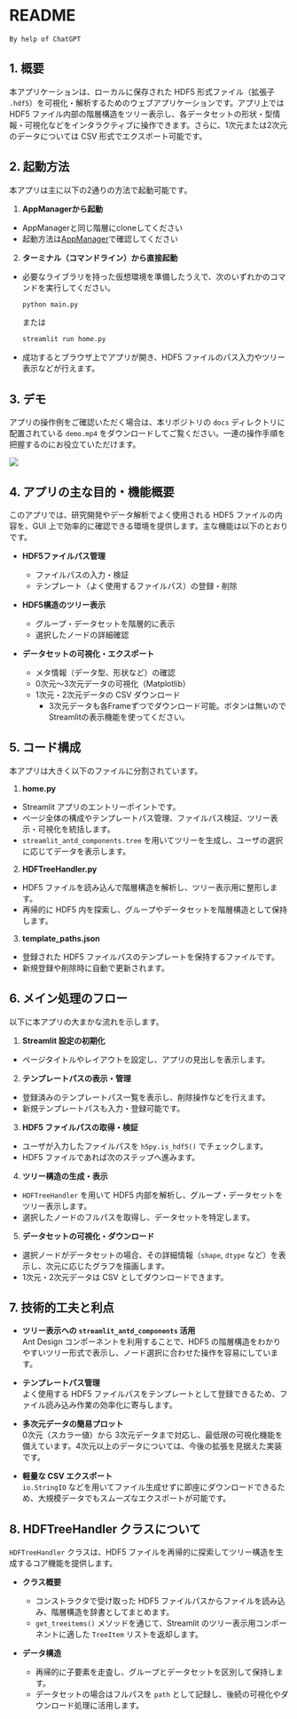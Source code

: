 # README

`By help of ChatGPT`

## 1. 概要
本アプリケーションは、ローカルに保存された HDF5 形式ファイル（拡張子 `.hdf5`）を可視化・解析するためのウェブアプリケーションです。アプリ上では HDF5 ファイル内部の階層構造をツリー表示し、各データセットの形状・型情報・可視化などをインタラクティブに操作できます。さらに、1次元または2次元のデータについては CSV 形式でエクスポート可能です。



## 2. 起動方法
本アプリは主に以下の2通りの方法で起動可能です。

1. **AppManagerから起動**
  - AppManagerと同じ階層にcloneしてください
  - 起動方法は[AppManager](https://github.com/ishizawa2468/AppManagerForStreamlit?tab=readme-ov-file#%E6%A6%82%E8%A6%81)で確認してください

2. **ターミナル（コマンドライン）から直接起動**
  - 必要なライブラリを持った仮想環境を準備したうえで、次のいずれかのコマンドを実行してください。
    ```bash
    python main.py
    ```
    または
    ```bash
    streamlit run home.py
    ```
  - 成功するとブラウザ上でアプリが開き、HDF5 ファイルのパス入力やツリー表示などが行えます。



## 3. デモ
アプリの操作例をご確認いただく場合は、本リポジトリの `docs` ディレクトリに配置されている `demo.mp4` をダウンロードしてご覧ください。一連の操作手順を把握するのにお役立ていただけます。

![](docs/demo.gif)

## 4. アプリの主な目的・機能概要
このアプリでは、研究開発やデータ解析でよく使用される HDF5 ファイルの内容を、GUI 上で効率的に確認できる環境を提供します。主な機能は以下のとおりです。

- **HDF5ファイルパス管理**
  - ファイルパスの入力・検証
  - テンプレート（よく使用するファイルパス）の登録・削除

- **HDF5構造のツリー表示**
  - グループ・データセットを階層的に表示
  - 選択したノードの詳細確認

- **データセットの可視化・エクスポート**
  - メタ情報（データ型、形状など）の確認
  - 0次元～3次元データの可視化（Matplotlib）
  - 1次元・2次元データの CSV ダウンロード
    - 3次元データも各Frameずつでダウンロード可能。ボタンは無いのでStreamlitの表示機能を使ってください。



## 5. コード構成
本アプリは大きく以下のファイルに分割されています。

1. **home.py**
  - Streamlit アプリのエントリーポイントです。
  - ページ全体の構成やテンプレートパス管理、ファイルパス検証、ツリー表示・可視化を統括します。
  - `streamlit_antd_components.tree` を用いてツリーを生成し、ユーザの選択に応じてデータを表示します。

2. **HDFTreeHandler.py**
  - HDF5 ファイルを読み込んで階層構造を解析し、ツリー表示用に整形します。
  - 再帰的に HDF5 内を探索し、グループやデータセットを階層構造として保持します。

3. **template_paths.json**
  - 登録された HDF5 ファイルパスのテンプレートを保持するファイルです。
  - 新規登録や削除時に自動で更新されます。



## 6. メイン処理のフロー
以下に本アプリの大まかな流れを示します。

1. **Streamlit 設定の初期化**
  - ページタイトルやレイアウトを設定し、アプリの見出しを表示します。

2. **テンプレートパスの表示・管理**
  - 登録済みのテンプレートパス一覧を表示し、削除操作などを行えます。
  - 新規テンプレートパスも入力・登録可能です。

3. **HDF5 ファイルパスの取得・検証**
  - ユーザが入力したファイルパスを `h5py.is_hdf5()` でチェックします。
  - HDF5 ファイルであれば次のステップへ進みます。

4. **ツリー構造の生成・表示**
  - `HDFTreeHandler` を用いて HDF5 内部を解析し、グループ・データセットをツリー表示します。
  - 選択したノードのフルパスを取得し、データセットを特定します。

5. **データセットの可視化・ダウンロード**
  - 選択ノードがデータセットの場合、その詳細情報（`shape`, `dtype` など）を表示し、次元に応じたグラフを描画します。
  - 1次元・2次元データは CSV としてダウンロードできます。



## 7. 技術的工夫と利点
- **ツリー表示への `streamlit_antd_components` 活用**  
  Ant Design コンポーネントを利用することで、HDF5 の階層構造をわかりやすいツリー形式で表示し、ノード選択に合わせた操作を容易にしています。

- **テンプレートパス管理**  
  よく使用する HDF5 ファイルパスをテンプレートとして登録できるため、ファイル読み込み作業の効率化に寄与します。

- **多次元データの簡易プロット**  
  0次元（スカラー値）から 3次元データまで対応し、最低限の可視化機能を備えています。4次元以上のデータについては、今後の拡張を見据えた実装です。

- **軽量な CSV エクスポート**  
  `io.StringIO` などを用いてファイル生成せずに即座にダウンロードできるため、大規模データでもスムーズなエクスポートが可能です。



## 8. HDFTreeHandler クラスについて
`HDFTreeHandler` クラスは、HDF5 ファイルを再帰的に探索してツリー構造を生成するコア機能を提供します。

- **クラス概要**
  - コンストラクタで受け取った HDF5 ファイルパスからファイルを読み込み、階層構造を辞書としてまとめます。
  - `get_treeitems()` メソッドを通じて、Streamlit のツリー表示用コンポーネントに適した `TreeItem` リストを返却します。

- **データ構造**
  - 再帰的に子要素を走査し、グループとデータセットを区別して保持します。
  - データセットの場合はフルパスを `path` として記録し、後続の可視化やダウンロード処理に活用します。
